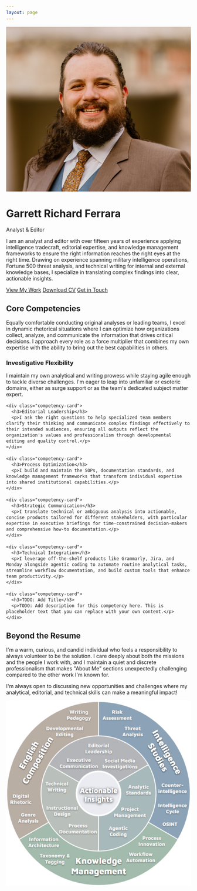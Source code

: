 ```yaml
---
layout: page
---
```


<div class="bio-hero">
  <img src="/assets/grfheadshot.png" alt="Garrett Richard Ferrara" class="bio-headshot">
  <div class="bio-intro">
    <h1>Garrett Richard Ferrara</h1>
    <p class="bio-tagline">Analyst & Editor</p>
    <p class="bio-summary">I am an analyst and editor with over fifteen years of experience applying intelligence tradecraft, editorial expertise, and knowledge management frameworks to ensure the right information reaches the right eyes at the right time. Drawing on experience spanning military intelligence operations, Fortune 500 threat analysis, and technical writing for internal and external knowledge bases, I specialize in translating complex findings into clear, actionable insights.</p>
  </div>
</div>

<div class="bio-ctas">
  <a href="/portfolio/" class="btn btn-accent">View My Work</a>
  <a href="/cv/" class="btn btn-accent">Download CV</a>
  <a href="/contact/" class="btn btn-accent">Get in Touch</a>
</div>

<div class="core-competencies">
  <h2>Core Competencies</h2>

  <p class="competencies-intro">Equally comfortable conducting original analyses or leading teams, I excel in dynamic rhetorical situations where I can optimize how organizations collect, analyze, and communicate the information that drives critical decisions. I approach every role as a force multiplier that combines my own expertise with the ability to bring out the best capabilities in others.</p>

  <div class="competencies-grid">
    <div class="competency-card">
      <h3>Investigative Flexibility</h3>
      <p>I maintain my own analytical and writing prowess while staying agile enough to tackle diverse challenges. I'm eager to leap into unfamiliar or esoteric domains, either as surge support or as the team's dedicated subject matter expert.</p>
    </div>

    <div class="competency-card">
      <h3>Editorial Leadership</h3>
      <p>I ask the right questions to help specialized team members clarify their thinking and communicate complex findings effectively to their intended audiences, ensuring all outputs reflect the organization's values and professionalism through developmental editing and quality control.</p>
    </div>

    <div class="competency-card">
      <h3>Process Optimization</h3>
      <p>I build and maintain the SOPs, documentation standards, and knowledge management frameworks that transform individual expertise into shared institutional capabilities.</p>
    </div>

    <div class="competency-card">
      <h3>Strategic Communication</h3>
      <p>I translate technical or ambiguous analysis into actionable, concise products tailored for different stakeholders, with particular expertise in executive briefings for time-constrained decision-makers and comprehensive how-to documentation.</p>
    </div>

    <div class="competency-card">
      <h3>Technical Integration</h3>
      <p>I leverage off-the-shelf products like Grammarly, Jira, and Monday alongside agentic coding to automate routine analytical tasks, streamline workflow documentation, and build custom tools that enhance team productivity.</p>
    </div>

    <div class="competency-card">
      <h3>TODO: Add Title</h3>
      <p>TODO: Add description for this competency here. This is placeholder text that you can replace with your own content.</p>
    </div>
  </div>
</div>

<div class="bio-personal">
  <div class="bio-personal-content">
    <div class="bio-personal-text">
      <h2>Beyond the Resume</h2>
      <p>I'm a warm, curious, and candid individual who feels a responsibility to always volunteer to be the solution. I care deeply about both the missions and the people I work with, and I maintain a quiet and discrete professionalism that makes "About Me" sections unexpectedly challenging compared to the other work I'm known for.</p>
      <p>I'm always open to discussing new opportunities and challenges where my analytical, editorial, and technical skills can make a meaningful impact!</p>
    </div>
    <img src="/assets/ActionableInsightsOnion.png" alt="Actionable Insights Onion" class="insights-graphic">
  </div>
</div>
